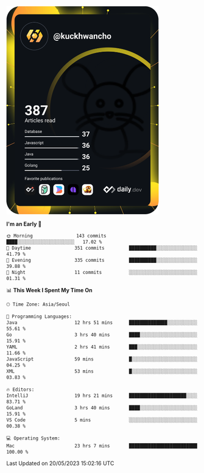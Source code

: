 <a href="https://app.daily.dev/kuckhwancho"><img src="https://github.com/kuckjwi0928/kuckjwi0928/blob/master/devcard.svg" width="400" alt="Kuckjwi Devcard"/></a>

<!--START_SECTION:waka-->
**I'm an Early 🐤** 

```text
🌞 Morning                143 commits         ████░░░░░░░░░░░░░░░░░░░░░   17.02 % 
🌆 Daytime                351 commits         ██████████░░░░░░░░░░░░░░░   41.79 % 
🌃 Evening                335 commits         ██████████░░░░░░░░░░░░░░░   39.88 % 
🌙 Night                  11 commits          ░░░░░░░░░░░░░░░░░░░░░░░░░   01.31 % 
```


📊 **This Week I Spent My Time On** 

```text
🕑︎ Time Zone: Asia/Seoul

💬 Programming Languages: 
Java                     12 hrs 51 mins      ██████████████░░░░░░░░░░░   55.61 % 
Go                       3 hrs 40 mins       ████░░░░░░░░░░░░░░░░░░░░░   15.91 % 
YAML                     2 hrs 41 mins       ███░░░░░░░░░░░░░░░░░░░░░░   11.66 % 
JavaScript               59 mins             █░░░░░░░░░░░░░░░░░░░░░░░░   04.25 % 
XML                      53 mins             █░░░░░░░░░░░░░░░░░░░░░░░░   03.83 % 

🔥 Editors: 
IntelliJ                 19 hrs 21 mins      █████████████████████░░░░   83.71 % 
GoLand                   3 hrs 40 mins       ████░░░░░░░░░░░░░░░░░░░░░   15.91 % 
VS Code                  5 mins              ░░░░░░░░░░░░░░░░░░░░░░░░░   00.38 % 

💻 Operating System: 
Mac                      23 hrs 7 mins       █████████████████████████   100.00 % 
```


 Last Updated on 20/05/2023 15:02:16 UTC
<!--END_SECTION:waka-->

